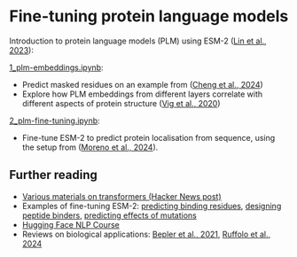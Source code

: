 # Fine-tuning protein language models

Introduction to protein language models (PLM) using ESM-2 ([Lin et al., 2023](https://doi.org/10.1126/science.ade2574)):

[1_plm-embeddings.ipynb](1_plm-embeddings.ipynb):
* Predict masked residues on an example from ([Cheng et al., 2024](https://doi.org/10.1126/science.adg7492))
* Explore how PLM embeddings from different layers correlate with different aspects of protein structure ([Vig et al., 2020](https://doi.org/10.48550/arXiv.2006.15222))

[2_plm-fine-tuning.ipynb](2_plm-fine-tuning.ipynb):
* Fine-tune ESM-2 to predict protein localisation from sequence, using the setup from ([Moreno et al., 2024](https://doi.org/10.1093/bioinformatics/btae677)).

## Further reading
* [Various materials on transformers (Hacker News post)](https://news.ycombinator.com/item?id=35712334)
* Examples of fine-tuning ESM-2: [predicting binding residues](https://huggingface.co/blog/AmelieSchreiber/esmbind), [designing peptide binders](https://huggingface.co/blog/AmelieSchreiber/esm-interact), [predicting effects of mutations](https://huggingface.co/blog/AmelieSchreiber/mutation-scoring)
* [Hugging Face NLP Course](https://huggingface.co/learn/nlp-course/en/chapter1/1)
* Reviews on biological applications: [Bepler et al., 2021](https://doi.org/10.1016/j.cels.2021.05.017), [Ruffolo et al., 2024](https://doi.org/10.1038/s41587-024-02123-4)
